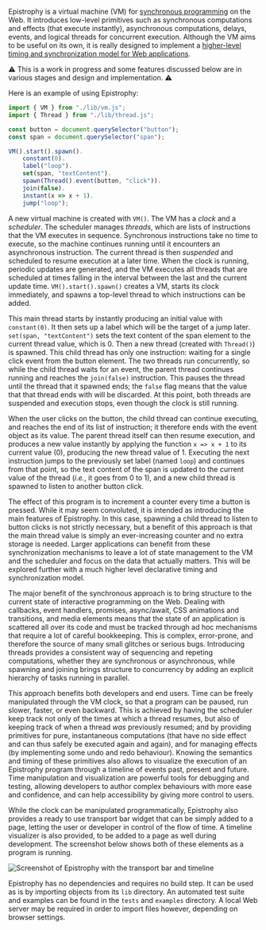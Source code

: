 Epistrophy is a virtual machine (VM) for [synchronous
programming](https://en.wikipedia.org/wiki/Synchronous_programming_language)
on the Web. It introduces low-level primitives such as synchronous computations
and effects (that execute instantly), asynchronous computations, delays,
events, and logical threads for concurrent execution. Although the VM aims to be
useful on its own, it is really designed to implement a [higher-level timing and
synchronization model for Web
applications](https://github.com/stcucufa/frownland).

⚠️ This is a work in progress and some features discussed below are in various
stages and design and implementation. ⚠️

Here is an example of using Epistrophy:

```js
import { VM } from "./lib/vm.js";
import { Thread } from "./lib/thread.js";

const button = document.querySelector("button");
const span = document.querySelector("span");

VM().start().spawn().
    constant(0).
    label("loop").
    set(span, "textContent").
    spawn(Thread().event(button, "click")).
    join(false).
    instant(x => x + 1).
    jump("loop");
```

A new virtual machine is created with `VM()`. The VM has a _clock_ and a
_scheduler_. The scheduler manages _threads_, which are lists of instructions
that the VM executes in sequence. Synchronous instructions take no time to
execute, so the machine continues running until it encounters an asynchronous
instruction. The current thread is then _suspended_ and scheduled to resume
execution at a later time. When the clock is running, periodic updates are
generated, and the VM executes all threads that are scheduled at times falling
in the interval between the last and the current update time.
`VM().start().spawn()` creates a VM, starts its clock immediately, and spawns a
top-level thread to which instructions can be added.

This main thread starts by instantly producing an initial value with
`constant(0)`. It then sets up a label which will be the target of a jump
later. `set(span, "textContent")` sets the text content of the span element to
the current thread value, which is 0. Then a new thread (created with
`Thread()`) is spawned. This child thread has only one instruction: waiting for
a single click event from the button element. The two threads run concurrently,
so while the child thread waits for an event, the parent thread continues
running and reaches the `join(false)` instruction. This pauses the thread until
the thread that it spawned ends; the `false` flag means that the value that
that thread ends with will be discarded. At this point, both threads are
suspended and execution stops, even though the clock is still running.

When the user clicks on the button, the child thread can continue executing,
and reaches the end of its list of instruction; it therefore ends with the
event object as its value. The parent thread itself can then resume execution,
and produces a new value instantly by applying the function `x => x + 1` to its
current value (0), producing the new thread value of 1. Executing the next
instruction jumps to the previously set label (named `loop`) and continues from
that point, so the text content of the span is updated to the current value of
the thread (_i.e._, it goes from 0 to 1), and a new child thread is spawned to
listen to another button click.

The effect of this program is to increment a counter every time a button is
pressed. While it may seem convoluted, it is intended as introducing the main
features of Epistrophy. In this case, spawning a child thread to listen to
button clicks is not strictly necessary, but a benefit of this approach is that
the main thread value is simply an ever-increasing counter and no extra storage
is needed. Larger applications can benefit from these synchronization mechanisms
to leave a lot of state management to the VM and the scheduler and focus on the
data that actually matters. This will be explored further with a much higher
level declarative timing and synchronization model.

The major benefit of the synchronous approach is to bring structure to
the current state of interactive programming on the Web. Dealing with callbacks,
event handlers, promises, async/await, CSS animations and transitions, and media
elements means that the state of an application is scattered all over its code
and must be tracked through ad hoc mechanisms that require a lot of careful
bookkeeping. This is complex, error-prone, and therefore the source of many
small glitches or serious bugs. Introducing threads provides a consistent way of
sequencing and repeting computations, whether they are synchronous or
asynchronous, while spawning and joining brings structure to concurrency by
adding an explicit hierarchy of tasks running in parallel.

This approach benefits both developers and end users. Time can be freely
manipulated through the VM clock, so that a program can be paused, run slower,
faster, or even backward. This is achieved by having the scheduler keep track
not only of the times at which a thread resumes, but also of keeping track of
when a thread _was_ previously resumed; and by providing primitives for pure,
instantaneous computations (that have no side effect and can thus safely be
executed again and again), and for managing effects (by implementing some undo
and redo behaviour). Knowing the semantics and timing of these primitives also
allows to visualize the execution of an Epistrophy program through a timeline of
events past, present and future. Time manipulation and visualization are
powerful tools for debugging and testing, allowing developers to author complex
behaviours with more ease and confidence, and can help accessibility by giving
more control to users.

While the clock can be manipulated programmatically, Epistrophy also provides
a ready to use transport bar widget that can be simply added to a page, letting
the user or developer in control of the flow of time. A timeline visualizer is
also provided, to be added to a page as well during development. The screenshot
below shows both of these elements as a program is running.

![Screenshot of Epistrophy with the transport bar and
timeline](doc/screenshot.png)

Epistrophy has no dependencies and requires no build step. It can be used as is
by importing objects from its `lib` directory. An automated test suite and
examples can be found in the `tests` and `examples` directory. A local Web
server may be required in order to import files however, depending on browser
settings.
